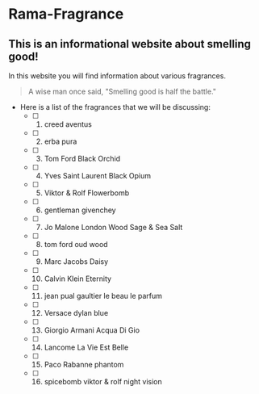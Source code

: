 # Rama-Fragrance
## This is an informational website about smelling good!


In this website you will find information about various fragrances.

> A wise man once said, "Smelling good is half the battle."

- Here is a list of the fragrances that we will be discussing:
  - [ ] 1. creed aventus
  - [ ] 2. erba pura
  - [ ] 3. Tom Ford Black Orchid
  - [ ] 4. Yves Saint Laurent Black Opium
  - [ ] 5. Viktor & Rolf Flowerbomb
  - [ ] 6. gentleman givenchey
  - [ ] 7. Jo Malone London Wood Sage & Sea Salt
  - [ ] 8. tom ford oud wood
  - [ ] 9. Marc Jacobs Daisy
  - [ ] 10. Calvin Klein Eternity
  - [ ] 11. jean pual gaultier le beau le parfum
  - [ ] 12. Versace dylan blue
  - [ ] 13. Giorgio Armani Acqua Di Gio
  - [ ] 14. Lancome La Vie Est Belle
  - [ ] 15. Paco Rabanne phantom
  - [ ] 16. spicebomb viktor & rolf night vision

